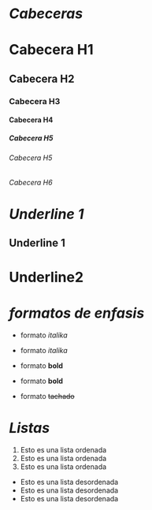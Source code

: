 # _Cabeceras_

# Cabecera H1
## Cabecera H2
### Cabecera H3
#### Cabecera H4
##### Cabecera H5
###### Cabecera H5
###### Cabecera H6

# _Underline 1_
Underline 1
---------------------

Underline2
=====================

# _formatos de enfasis_

- formato *italika*
- formato _italika_

- formato **bold**
- formato __bold__
- formato ~~tachado~~

# _Listas_
1. Esto es una lista ordenada
2. Esto es una lista ordenada
3. Esto es una lista ordenada
-  Esto es una lista desordenada
-  Esto es una lista desordenada
-  Esto es una lista desordenada


